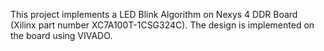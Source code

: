 This project implements a LED Blink Algorithm on Nexys 4 DDR Board (Xilinx part number XC7A100T-1CSG324C). The design is implemented on the board using VIVADO.
